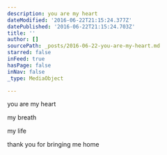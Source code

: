 ```yaml
---
description: you are my heart
dateModified: '2016-06-22T21:15:24.377Z'
datePublished: '2016-06-22T21:15:24.703Z'
title: ''
author: []
sourcePath: _posts/2016-06-22-you-are-my-heart.md
starred: false
inFeed: true
hasPage: false
inNav: false
_type: MediaObject

---
```

you are my heart

my breath

my life

thank you for bringing me home